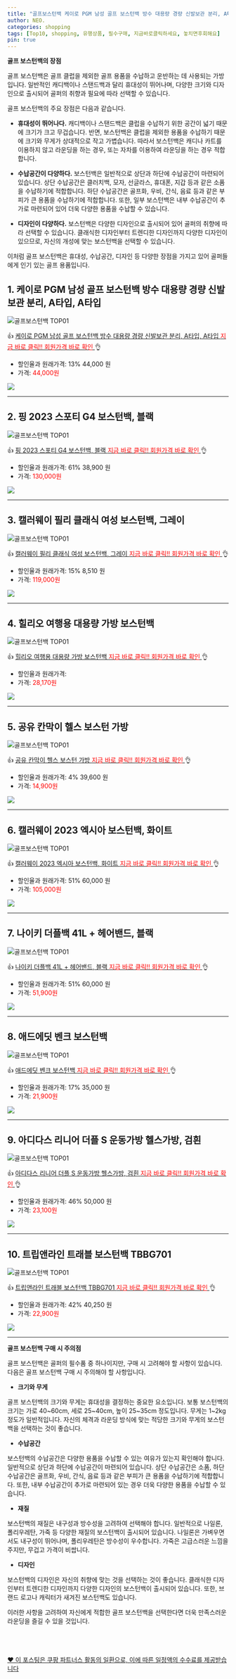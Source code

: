 ```yaml
---
title: "골프보스턴백 케이로 PGM 남성 골프 보스턴백 방수 대용량 경량 신발보관 분리, A타입, A타입 필수 필요 추천 제품 비교 최저 가격 비교 장점 구매 후기 구매평"
author: NEO.
categories: shopping
tags: [Top10, shopping, 유행상품, 필수구매, 지금바로클릭하세요, 놓치면후회해요]
pin: true
---
```

**골프 보스턴백의 장점**

골프 보스턴백은 골프 클럽을 제외한 골프 용품을 수납하고 운반하는 데 사용되는 가방입니다. 일반적인 캐디백이나 스탠드백과 달리 휴대성이 뛰어나며, 다양한 크기와 디자인으로 출시되어 골퍼의 취향과 필요에 따라 선택할 수 있습니다.

골프 보스턴백의 주요 장점은 다음과 같습니다.

* **휴대성이 뛰어나다.** 캐디백이나 스탠드백은 클럽을 수납하기 위한 공간이 넓기 때문에 크기가 크고 무겁습니다. 반면, 보스턴백은 클럽을 제외한 용품을 수납하기 때문에 크기와 무게가 상대적으로 작고 가볍습니다. 따라서 보스턴백은 캐디나 카트를 이용하지 않고 라운딩을 하는 경우, 또는 자차를 이용하여 라운딩을 하는 경우 적합합니다.

* **수납공간이 다양하다.** 보스턴백은 일반적으로 상단과 하단에 수납공간이 마련되어 있습니다. 상단 수납공간은 클러치백, 모자, 선글라스, 휴대폰, 지갑 등과 같은 소품을 수납하기에 적합합니다. 하단 수납공간은 골프화, 우비, 간식, 음료 등과 같은 부피가 큰 용품을 수납하기에 적합합니다. 또한, 일부 보스턴백은 내부 수납공간이 추가로 마련되어 있어 더욱 다양한 용품을 수납할 수 있습니다.

* **디자인이 다양하다.** 보스턴백은 다양한 디자인으로 출시되어 있어 골퍼의 취향에 따라 선택할 수 있습니다. 클래식한 디자인부터 트렌디한 디자인까지 다양한 디자인이 있으므로, 자신의 개성에 맞는 보스턴백을 선택할 수 있습니다.

이처럼 골프 보스턴백은 휴대성, 수납공간, 디자인 등 다양한 장점을 가지고 있어 골퍼들에게 인기 있는 골프 용품입니다.

   

## 1. 케이로 PGM 남성 골프 보스턴백 방수 대용량 경량 신발보관 분리, A타입, A타입

![골프보스턴백 TOP01](https://thumbnail8.coupangcdn.com/thumbnails/remote/490x490ex/image/vendor_inventory/79ac/af0391eadaa860e2c88eff6ca8b9bac173ef06d01719eb4c9de95b4bd795.jpg)


👍 [케이로 PGM 남성 골프 보스턴백 방수 대용량 경량 신발보관 분리, A타입, A타입 <font color=red> 지금 바로 클릭!! 회원가격 바로 확인 </font> ](https://link.coupang.com/re/AFFSDP?lptag=AF3617701&subid=GithubCoopas&pageKey=7402962221&traceid=V0-153&itemId=19164890891&vendorItemId=86283309418) 👌 


- 할인율과 원래가격: 13%  44,000   원
- 가격: <span style='color:red'>44,000원</span>

[![](/discount_price.png)](https://link.coupang.com/re/AFFSDP?lptag=AF3617701&subid=GithubCoopas&pageKey=7402962221&traceid=V0-153&itemId=19164890891&vendorItemId=86283309418)

---


   

## 2. 핑 2023 스포티 G4 보스턴백, 블랙

![골프보스턴백 TOP01](https://thumbnail8.coupangcdn.com/thumbnails/remote/490x490ex/image/vendor_inventory/85b9/c692b213964b4601dfe0d16f502a017e81945904603bf302126942853e4d.jpg)


👍 [핑 2023 스포티 G4 보스턴백, 블랙 <font color=red> 지금 바로 클릭!! 회원가격 바로 확인 </font> ](https://link.coupang.com/re/AFFSDP?lptag=AF3617701&subid=GithubCoopas&pageKey=7414803255&traceid=V0-153&itemId=19220446546&vendorItemId=85628410154) 👌 


- 할인율과 원래가격: 61%  38,900   원
- 가격: <span style='color:red'>130,000원</span>

[![](/discount_price.png)](https://link.coupang.com/re/AFFSDP?lptag=AF3617701&subid=GithubCoopas&pageKey=7414803255&traceid=V0-153&itemId=19220446546&vendorItemId=85628410154)

---


   

## 3. 캘러웨이 필리 클래식 여성 보스턴백, 그레이

![골프보스턴백 TOP01](https://thumbnail8.coupangcdn.com/thumbnails/remote/490x490ex/image/vendor_inventory/b4ab/88b4fb4ee5ff6531af635fb0b340fe681503307a939daa5c3463b2a2fa78.jpg)


👍 [캘러웨이 필리 클래식 여성 보스턴백, 그레이 <font color=red> 지금 바로 클릭!! 회원가격 바로 확인 </font> ](https://link.coupang.com/re/AFFSDP?lptag=AF3617701&subid=GithubCoopas&pageKey=7265373986&traceid=V0-153&itemId=20156133262&vendorItemId=87248870043) 👌 


- 할인율과 원래가격: 15%  8,510   원
- 가격: <span style='color:red'>119,000원</span>

[![](/discount_price.png)](https://link.coupang.com/re/AFFSDP?lptag=AF3617701&subid=GithubCoopas&pageKey=7265373986&traceid=V0-153&itemId=20156133262&vendorItemId=87248870043)

---


   

## 4. 힐리오 여행용 대용량 가방 보스턴백

![골프보스턴백 TOP01](https://thumbnail10.coupangcdn.com/thumbnails/remote/490x490ex/image/retail/images/2354829761155968-c2010c77-9c11-4960-9016-bb280033b59c.crdownload)


👍 [힐리오 여행용 대용량 가방 보스턴백 <font color=red> 지금 바로 클릭!! 회원가격 바로 확인 </font> ](https://link.coupang.com/re/AFFSDP?lptag=AF3617701&subid=GithubCoopas&pageKey=6789646370&traceid=V0-153&itemId=15993425186&vendorItemId=83198815883) 👌 


- 할인율과 원래가격: 
- 가격: <span style='color:red'>28,170원</span>

[![](/discount_price.png)](https://link.coupang.com/re/AFFSDP?lptag=AF3617701&subid=GithubCoopas&pageKey=6789646370&traceid=V0-153&itemId=15993425186&vendorItemId=83198815883)

---


   

## 5. 공유 칸막이 헬스 보스턴 가방

![골프보스턴백 TOP01](https://thumbnail7.coupangcdn.com/thumbnails/remote/490x490ex/image/vendor_inventory/40e0/4a76dff1d59d80b2528a0687204297b7d97e233fa453d4f7f9a951140bab.jpg)


👍 [공유 칸막이 헬스 보스턴 가방 <font color=red> 지금 바로 클릭!! 회원가격 바로 확인 </font> ](https://link.coupang.com/re/AFFSDP?lptag=AF3617701&subid=GithubCoopas&pageKey=7462843027&traceid=V0-153&itemId=19455789714&vendorItemId=86566347383) 👌 


- 할인율과 원래가격: 4%  39,600   원
- 가격: <span style='color:red'>14,900원</span>

[![](/discount_price.png)](https://link.coupang.com/re/AFFSDP?lptag=AF3617701&subid=GithubCoopas&pageKey=7462843027&traceid=V0-153&itemId=19455789714&vendorItemId=86566347383)

---


   

## 6. 캘러웨이 2023 엑시아 보스턴백, 화이트

![골프보스턴백 TOP01](https://thumbnail6.coupangcdn.com/thumbnails/remote/490x490ex/image/vendor_inventory/940b/392d8d79a0bb51ae0ebf35a2bfa0f7e4830874154e353a492e326acb5631.jpg)


👍 [캘러웨이 2023 엑시아 보스턴백, 화이트 <font color=red> 지금 바로 클릭!! 회원가격 바로 확인 </font> ](https://link.coupang.com/re/AFFSDP?lptag=AF3617701&subid=GithubCoopas&pageKey=7090498070&traceid=V0-153&itemId=17667919942&vendorItemId=84833335241) 👌 


- 할인율과 원래가격: 51%  60,000   원
- 가격: <span style='color:red'>105,000원</span>

[![](/discount_price.png)](https://link.coupang.com/re/AFFSDP?lptag=AF3617701&subid=GithubCoopas&pageKey=7090498070&traceid=V0-153&itemId=17667919942&vendorItemId=84833335241)

---


   

## 7. 나이키 더플백 41L + 헤어밴드, 블랙

![골프보스턴백 TOP01](https://thumbnail7.coupangcdn.com/thumbnails/remote/490x490ex/image/retail/images/194017178726990-8ea1c3e0-8e61-4437-9ae8-8240d9428a24.jpg)


👍 [나이키 더플백 41L + 헤어밴드, 블랙 <font color=red> 지금 바로 클릭!! 회원가격 바로 확인 </font> ](https://link.coupang.com/re/AFFSDP?lptag=AF3617701&subid=GithubCoopas&pageKey=6284855979&traceid=V0-153&itemId=12922799470&vendorItemId=80187418873) 👌 


- 할인율과 원래가격: 51%  60,000   원
- 가격: <span style='color:red'>51,900원</span>

[![](/discount_price.png)](https://link.coupang.com/re/AFFSDP?lptag=AF3617701&subid=GithubCoopas&pageKey=6284855979&traceid=V0-153&itemId=12922799470&vendorItemId=80187418873)

---


   

## 8. 애드에딧 벤크 보스턴백

![골프보스턴백 TOP01](https://thumbnail9.coupangcdn.com/thumbnails/remote/490x490ex/image/retail/images/2020/03/23/17/8/8cedeeb6-61b5-4d55-bca8-aa13cf0f8527.jpg)


👍 [애드에딧 벤크 보스턴백 <font color=red> 지금 바로 클릭!! 회원가격 바로 확인 </font> ](https://link.coupang.com/re/AFFSDP?lptag=AF3617701&subid=GithubCoopas&pageKey=1417445378&traceid=V0-153&itemId=2454656423&vendorItemId=70448223303) 👌 


- 할인율과 원래가격: 17%  35,000   원
- 가격: <span style='color:red'>21,900원</span>

[![](/discount_price.png)](https://link.coupang.com/re/AFFSDP?lptag=AF3617701&subid=GithubCoopas&pageKey=1417445378&traceid=V0-153&itemId=2454656423&vendorItemId=70448223303)

---


   

## 9. 아디다스 리니어 더플 S 운동가방 헬스가방, 검흰

![골프보스턴백 TOP01](https://thumbnail10.coupangcdn.com/thumbnails/remote/490x490ex/image/vendor_inventory/4372/605329284c3c8d34b88222665f30f27693517b46a52775317ce183a60610.jpg)


👍 [아디다스 리니어 더플 S 운동가방 헬스가방, 검흰 <font color=red> 지금 바로 클릭!! 회원가격 바로 확인 </font> ](https://link.coupang.com/re/AFFSDP?lptag=AF3617701&subid=GithubCoopas&pageKey=7263621911&traceid=V0-153&itemId=18170067572&vendorItemId=86635102981) 👌 


- 할인율과 원래가격: 46%  50,000   원
- 가격: <span style='color:red'>23,100원</span>

[![](/discount_price.png)](https://link.coupang.com/re/AFFSDP?lptag=AF3617701&subid=GithubCoopas&pageKey=7263621911&traceid=V0-153&itemId=18170067572&vendorItemId=86635102981)

---


   

## 10. 트립앤라인 트래블 보스턴백 TBBG701

![골프보스턴백 TOP01](https://thumbnail9.coupangcdn.com/thumbnails/remote/490x490ex/image/rs_quotation_api/cdsl1uem/d4bdc99f67b24c149da35f2a68fb42ba.jpg)


👍 [트립앤라인 트래블 보스턴백 TBBG701 <font color=red> 지금 바로 클릭!! 회원가격 바로 확인 </font> ](https://link.coupang.com/re/AFFSDP?lptag=AF3617701&subid=GithubCoopas&pageKey=7292451468&traceid=V0-153&itemId=18642133572&vendorItemId=87844880035) 👌 


- 할인율과 원래가격: 42%  40,250   원
- 가격: <span style='color:red'>22,900원</span>

[![](/discount_price.png)](https://link.coupang.com/re/AFFSDP?lptag=AF3617701&subid=GithubCoopas&pageKey=7292451468&traceid=V0-153&itemId=18642133572&vendorItemId=87844880035)

---
**골프 보스턴백 구매 시 주의점**

골프 보스턴백은 골퍼의 필수품 중 하나이지만, 구매 시 고려해야 할 사항이 있습니다. 다음은 골프 보스턴백 구매 시 주의해야 할 사항입니다.

* **크기와 무게**

골프 보스턴백의 크기와 무게는 휴대성을 결정하는 중요한 요소입니다. 보통 보스턴백의 크기는 가로 40~60cm, 세로 25~40cm, 높이 25~35cm 정도입니다. 무게는 1~2kg 정도가 일반적입니다. 자신의 체격과 라운딩 방식에 맞는 적당한 크기와 무게의 보스턴백을 선택하는 것이 좋습니다.

* **수납공간**

보스턴백의 수납공간은 다양한 용품을 수납할 수 있는 여유가 있는지 확인해야 합니다. 일반적으로 상단과 하단에 수납공간이 마련되어 있습니다. 상단 수납공간은 소품, 하단 수납공간은 골프화, 우비, 간식, 음료 등과 같은 부피가 큰 용품을 수납하기에 적합합니다. 또한, 내부 수납공간이 추가로 마련되어 있는 경우 더욱 다양한 용품을 수납할 수 있습니다.

* **재질**

보스턴백의 재질은 내구성과 방수성을 고려하여 선택해야 합니다. 일반적으로 나일론, 폴리우레탄, 가죽 등 다양한 재질의 보스턴백이 출시되어 있습니다. 나일론은 가벼우면서도 내구성이 뛰어나며, 폴리우레탄은 방수성이 우수합니다. 가죽은 고급스러운 느낌을 주지만, 무겁고 가격이 비쌉니다.

* **디자인**

보스턴백의 디자인은 자신의 취향에 맞는 것을 선택하는 것이 좋습니다. 클래식한 디자인부터 트렌디한 디자인까지 다양한 디자인의 보스턴백이 출시되어 있습니다. 또한, 브랜드 로고나 캐릭터가 새겨진 보스턴백도 있습니다.

이러한 사항을 고려하여 자신에게 적합한 골프 보스턴백을 선택한다면 더욱 만족스러운 라운딩을 즐길 수 있을 것입니다.<br><br><br><br><br> [ ❤  이 포스팅은 쿠팡 파트너스 활동의 일환으로, 이에 따른 일정액의 수수료를 제공받습니다](https://link.coupang.com/a/bcEFyh)